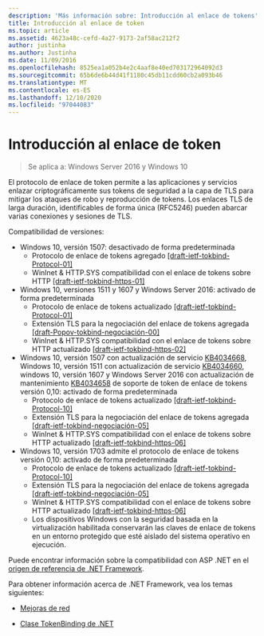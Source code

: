 ```yaml
---
description: 'Más información sobre: Introducción al enlace de tokens'
title: Introducción al enlace de token
ms.topic: article
ms.assetid: 4623a48c-cefd-4a27-9173-2af58ac212f2
author: justinha
ms.author: Justinha
ms.date: 11/09/2016
ms.openlocfilehash: 8525ea1a052b4e2c4aaf8e40ed703172964092d3
ms.sourcegitcommit: 65b6de6b44d41f1180c45db11cdd60cb2a093b46
ms.translationtype: MT
ms.contentlocale: es-ES
ms.lasthandoff: 12/10/2020
ms.locfileid: "97044083"
---
```

# <a name="introducing-token-binding"></a>Introducción al enlace de token

>Se aplica a: Windows Server 2016 y Windows 10

El protocolo de enlace de token permite a las aplicaciones y servicios enlazar criptográficamente sus tokens de seguridad a la capa de TLS para mitigar los ataques de robo y reproducción de tokens.
Los enlaces TLS de larga duración, identificables de forma única (RFC5246) pueden abarcar varias conexiones y sesiones de TLS.

Compatibilidad de versiones:

- Windows 10, versión 1507: desactivado de forma predeterminada
    - Protocolo de enlace de tokens agregado [[draft-ietf-tokbind-Protocol-01]](https://datatracker.ietf.org/doc/draft-ietf-tokbind-protocol/01/)
    - WinInet & HTTP.SYS compatibilidad con el enlace de tokens sobre HTTP [[draft-ietf-tokbind-https-01]](https://datatracker.ietf.org/doc/draft-ietf-tokbind-https/01/)
- Windows 10, versiones 1511 y 1607 y Windows Server 2016: activado de forma predeterminada
    - Protocolo de enlace de tokens actualizado [[draft-ietf-tokbind-Protocol-01]](https://datatracker.ietf.org/doc/draft-ietf-tokbind-protocol/01/)
    - Extensión TLS para la negociación del enlace de tokens agregada [[draft-Popov-tokbind-negociación-00]](https://tools.ietf.org/html/draft-popov-tokbind-negotiation-00)
    - WinInet & HTTP.SYS compatibilidad con el enlace de tokens sobre HTTP actualizado [[draft-ietf-tokbind-https-02]](https://datatracker.ietf.org/doc/draft-ietf-tokbind-https/02/)
- Windows 10, versión 1507 con actualización de servicio [KB4034668](https://support.microsoft.com/kb/KB4034668), Windows 10, versión 1511 con actualización de servicio [KB4034660](https://support.microsoft.com/kb/KB4034660), windows 10, versión 1607 y Windows Server 2016 con actualización de mantenimiento [KB4034658](https://support.microsoft.com/kb/KB4034658) de soporte de token de enlace de tokens versión 0,10: activado de forma predeterminada
    - Protocolo de enlace de tokens actualizado [[draft-ietf-tokbind-Protocol-10]](https://datatracker.ietf.org/doc/draft-ietf-tokbind-protocol/10/)
    - Extensión TLS para la negociación del enlace de tokens agregada [[draft-ietf-tokbind-negociación-05]](https://tools.ietf.org/html/draft-ietf-tokbind-negotiation-05)
    - WinInet & HTTP.SYS compatibilidad con el enlace de tokens sobre HTTP actualizado [[draft-ietf-tokbind-https-06]](https://datatracker.ietf.org/doc/draft-ietf-tokbind-https/06/)
- Windows 10, versión 1703 admite el protocolo de enlace de tokens versión 0,10: activado de forma predeterminada
    - Protocolo de enlace de tokens actualizado [[draft-ietf-tokbind-Protocol-10]](https://datatracker.ietf.org/doc/draft-ietf-tokbind-protocol/10/)
    - Extensión TLS para la negociación del enlace de tokens agregada [[draft-ietf-tokbind-negociación-05]](https://tools.ietf.org/html/draft-ietf-tokbind-negotiation-05)
    - WinInet & HTTP.SYS compatibilidad con el enlace de tokens sobre HTTP actualizado [[draft-ietf-tokbind-https-06]](https://datatracker.ietf.org/doc/draft-ietf-tokbind-https/06/)
    - Los dispositivos Windows con la seguridad basada en la virtualización habilitada conservarán las claves de enlace de tokens en un entorno protegido que esté aislado del sistema operativo en ejecución.

Puede encontrar información sobre la compatibilidad con ASP .NET en el [origen de referencia de .NET Framework](https://referencesource.microsoft.com/#System.Web/ITlsTokenBindingInfo.cs,4a5e5668f5c31170).

Para obtener información acerca de .NET Framework, vea los temas siguientes:

- [Mejoras de red](https://blogs.msdn.microsoft.com/dotnet/2015/11/30/net-framework-4-6-1-is-now-available/#networking)

- [Clase TokenBinding de .NET](/dotnet/api/system.security.authentication.extendedprotection.tokenbinding?view=netframework-4.8)

